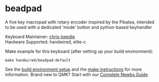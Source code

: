 # beadpad

A five key macropad with rotary encoder inspired by the Pikatea, intended to be used with a dedicated 'mode' button and python-based keyhandler

Keyboard Maintainer: [chris-beedie](https://github.com/chris-beedie)  
Hardware Supported: handwired, elite-c  


Make example for this keyboard (after setting up your build environment):

    make handwired/beadpad:default

See the [build environment setup](https://docs.qmk.fm/#/getting_started_build_tools) and the [make instructions](https://docs.qmk.fm/#/getting_started_make_guide) for more information. Brand new to QMK? Start with our [Complete Newbs Guide](https://docs.qmk.fm/#/newbs).

